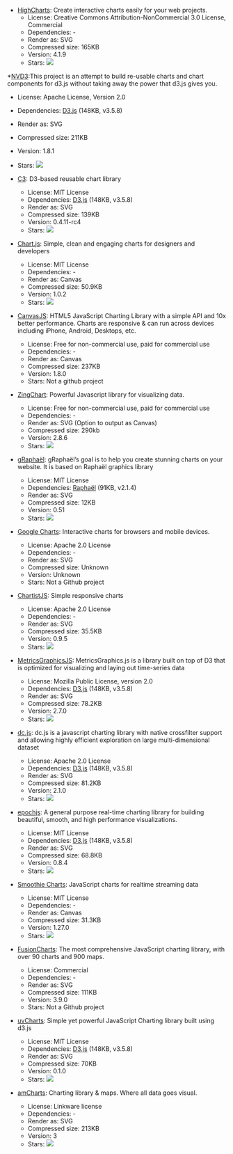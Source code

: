 * [HighCharts](http://www.highcharts.com): Create interactive charts easily for your web projects.
  * License:  Creative Commons Attribution-NonCommercial 3.0 License, Commercial
  * Dependencies: -
  * Render as: SVG
  * Compressed size: 165KB
  * Version: 4.1.9
  * Stars: ![](http://tuan-flask.herokuapp.com/service/star?url=https://github.com/highslide-software/highcharts.com&type=star)


*[NVD3](http://nvd3.org):This project is an attempt to build re-usable charts and chart components for d3.js without taking away the power that d3.js gives you. 
  * License: Apache License, Version 2.0 
  * Dependencies: [D3.js](http://d3js.org) (148KB, v3.5.8)
  * Render as: SVG
  * Compressed size: 211KB
  * Version: 1.8.1
  * Stars: ![](http://tuan-flask.herokuapp.com/service/star?url=https://github.com/novus/nvd3&type=star)


* [C3](http://c3js.org): D3-based reusable chart library
  * License: MIT License
  * Dependencies: [D3.js](http://d3js.org) (148KB, v3.5.8)
  * Render as: SVG
  * Compressed size: 139KB
  * Version: 0.4.11-rc4
  * Stars: ![](http://tuan-flask.herokuapp.com/service/star?url=https://github.com/masayuki0812/c3&type=star)


* [Chart.js](http://www.chartjs.org): Simple, clean and engaging charts for designers and developers
  * License: MIT License
  * Dependencies: -
  * Render as: Canvas
  * Compressed size: 50.9KB
  * Version: 1.0.2
  * Stars: ![](http://tuan-flask.herokuapp.com/service/star?url=https://github.com/nnnick/Chart.js&type=star)
 
* [CanvasJS](http://canvasjs.com): HTML5 JavaScript Charting Library with a simple API and 10x better performance. Charts are responsive & can run across devices including iPhone, Android, Desktops, etc.
  * License: Free for non-commercial use, paid for commercial use
  * Dependencies: -
  * Render as: Canvas
  * Compressed size: 237KB
  * Version: 1.8.0
  * Stars: Not a github project
  
* [ZingChart](https://www.zingchart.com): Powerful Javascript library for visualizing data.
  * License: Free for non-commercial use, paid for commercial use
  * Dependencies: -
  * Render as: SVG (Option to output as Canvas)
  * Compressed size: 290kb
  * Version: 2.8.6
  * Stars: ![](http://tuan-flask.herokuapp.com/service/star?url=https://github.com/zingchart/ZingChart&type=star)

* [gRaphaël](http://g.raphaeljs.com): gRaphaël’s goal is to help you create stunning charts on your website. It is based on Raphaël graphics library
  * License: MIT License
  * Dependencies: [Raphaël](http://raphaeljs.com) (91KB, v2.1.4)
  * Render as: SVG
  * Compressed size: 12KB
  * Version: 0.51
  * Stars: ![](http://tuan-flask.herokuapp.com/service/star?url=https://github.com/DmitryBaranovskiy/g.raphael&type=star)

* [Google Charts](https://developers.google.com/chart/?hl=en): Interactive charts for browsers and mobile devices.
  * License:  Apache 2.0 License
  * Dependencies: -
  * Render as: SVG
  * Compressed size: Unknown
  * Version: Unknown
  * Stars: Not a Github project

* [ChartistJS](http://gionkunz.github.io/chartist-js/): Simple responsive charts
  * License:  Apache 2.0 License
  * Dependencies: -
  * Render as: SVG
  * Compressed size: 35.5KB
  * Version: 0.9.5
  * Stars: ![](http://tuan-flask.herokuapp.com/service/star?url=https://github.com/gionkunz/chartist-js&type=star)
 
* [MetricsGraphicsJS](http://metricsgraphicsjs.org/): MetricsGraphics.js is a library built on top of D3 that is optimized for visualizing and laying out time-series data
  * License:  Mozilla Public License, version 2.0
  * Dependencies: [D3.js](http://d3js.org) (148KB, v3.5.8)
  * Render as: SVG
  * Compressed size: 78.2KB
  * Version: 2.7.0
  * Stars: ![](http://tuan-flask.herokuapp.com/service/star?url=https://github.com/mozilla/metrics-graphics&type=star)

  
* [dc.js](http://dc-js.github.io/dc.js/): dc.js is a javascript charting library with native crossfilter support and allowing highly efficient exploration on large multi-dimensional dataset
  * License:  Apache 2.0 License
  * Dependencies: [D3.js](http://d3js.org) (148KB, v3.5.8)
  * Render as: SVG
  * Compressed size: 81.2KB
  * Version: 2.1.0
  * Stars: ![](http://tuan-flask.herokuapp.com/service/star?url=https://github.com/dc-js/dc.js&type=star)

* [epochjs](http://epochjs.github.io/epoch/): A general purpose real-time charting library for building beautiful, smooth, and high performance visualizations.
  * License:  MIT License
  * Dependencies: [D3.js](http://d3js.org) (148KB, v3.5.8)
  * Render as: SVG
  * Compressed size: 68.8KB
  * Version: 0.8.4
  * Stars: ![](http://tuan-flask.herokuapp.com/service/star?url=https://github.com/epochjs/epoch&type=star)

* [Smoothie Charts](http://smoothiecharts.org/): JavaScript charts for realtime streaming data
  * License:  MIT License
  * Dependencies: -
  * Render as: Canvas
  * Compressed size: 31.3KB
  * Version: 1.27.0
  * Stars: ![](http://tuan-flask.herokuapp.com/service/star?url=https://github.com/joewalnes/smoothie&type=star)

* [FusionCharts](http://www.fusioncharts.com/): The most comprehensive JavaScript charting library, with over 90 charts and 900 maps.
  * License:  Commercial
  * Dependencies: -
  * Render as: SVG
  * Compressed size: 111KB
  * Version: 3.9.0
  * Stars: Not a Github project

  
* [uvCharts](http://imaginea.github.io/uvCharts/): Simple yet powerful JavaScript Charting library built using d3.js 
  * License:  MIT License
  * Dependencies: [D3.js](http://d3js.org) (148KB, v3.5.8)
  * Render as: SVG
  * Compressed size: 70KB
  * Version: 0.1.0
  * Stars: ![](http://tuan-flask.herokuapp.com/service/star?url=https://github.com/imaginea/uvCharts&type=star)
  
* [amCharts](http://www.amcharts.com/): Charting library & maps. Where all data goes visual.
  * License:  Linkware license
  * Dependencies: -
  * Render as: SVG
  * Compressed size: 213KB
  * Version: 3
  * Stars: ![](http://tuan-flask.herokuapp.com/service/star?url=https://github.com/amcharts/amcharts3&type=star)
